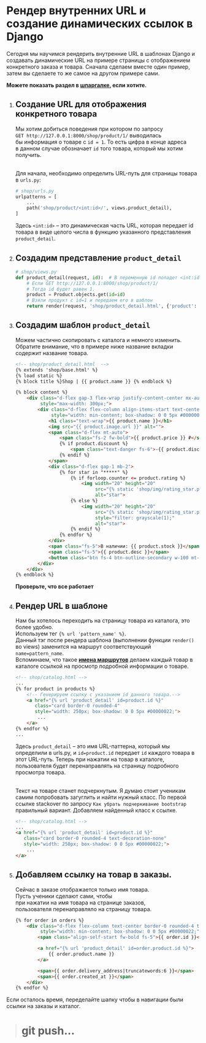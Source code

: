 # Рендер внутренних URL и создание динамических ссылок в Django

Сегодня мы научимся рендерить внутренние URL в шаблонах Django и создавать 
динамические URL на примере страницы с отображением конкретного заказа и товара. 
Сначала сделаем вместе один пример, затем вы сделаете то же самое на другом примере сами.

**Можете показать раздел в 
[шпаргалке](https://github.com/xlartas/it-compot-backend-methods/blob/main/django-base.md#%D0%B4%D0%B8%D0%BD%D0%B0%D0%BC%D0%B8%D1%87%D0%B5%D1%81%D0%BA%D0%B8%D0%B5-%D0%BC%D0%B0%D1%80%D1%88%D1%80%D1%83%D1%82%D1%8B),
если хотите.**

1.  ## Создание URL для отображения конкретного товара
    Мы хотим добиться поведения при котором по запросу<br>
    `GET http://127.0.0.1:8000/shop/product/1/` выводилась<br> 
    бы информация о товаре с `id = 1`. То есть цифра в конце адреса<br>
    в данном случае обозначает `id` того товара, который мы хотим получить.<br><br>

    Для начала, необходимо определить URL-путь для страницы товара в `urls.py`:
    
    ```python
    # shop/urls.py
    urlpatterns = [
        ...
        path('shop/product/<int:id>/', views.product_detail),
    ]
    ```
    Здесь `<int:id>` – это динамическая часть URL, 
    которая передает id товара в виде целого числа в 
    функцию указанного представления `product_detail`.

2.  ## Создадим представление `product_detail`
    ```python
    # shop/views.py
    def product_detail(request, id):  # В переменную id попадет <int:id>.
        # Если GET http://127.0.0.1:8000/shop/product/1/
        # Тогда id будет равен 1.
        product = Product.objects.get(id=id)
        # Взяли продукт с id=1 и передаем его в шаблон
        return render(request, 'shop/product_detail.html', {'product': product})
    ```

3.  ## Создадим шаблон `product_detail`
    Можем частично скопировать с каталога и немного изменить.
    Обратите внимание, что в примере ниже название 
    вкладки содержит название товара.
    ```html
    <!-- shop/product_detail.html  -->
    {% extends 'shop/base.html' %}
    {% load static %}
    {% block title %}Shop | {{ product.name }} {% endblock %}
    
    {% block content %}
        <div class="d-flex gap-3 flex-wrap justify-content-center mx-auto"
             style="max-width: 300px;">
            <div class="d-flex flex-column align-items-start text-center border-0 rounded-4 text-nowrap px-4 py-4"
                 style="width: min-content; box-shadow: 0 0 5px #00000022;">
                <h1 class="text-wrap">{{ product.name }}</h1>
                <img src="{{ product.image.url }}" alt="">
                <span class="d-flex mt-auto">
                    <span class="fs-2 fw-bold">{{ product.price }} ₽</span>
                    {% if product.discount %}
                        <span class="text-danger fs-6">-{{ product.discount }}%</span>
                    {% endif %}
                </span>
                <div class="d-flex gap-1 mb-2">
                    {% for star in "*****" %}
                        {% if forloop.counter <= product.rating %}
                            <img width="20" height="20"
                                 src="{% static 'shop/img/rating_star.png' %}"
                                 alt="star">
                        {% else %}
                            <img width="20" height="20"
                                 src="{% static 'shop/img/rating_star.png' %}"
                                 style="filter: grayscale(1);"
                                 alt="star">
                        {% endif %}
                    {% endfor %}
                </div>
                <span class="fs-5">В наличии: {{ product.stock }}</span>
                <span class="fs-5">{{ product.desc }}</span>
                <button class="btn fs-4 btn-outline-secondary w-100 mt-3">Оформить заказ</button>
            </div>
        </div>
    {% endblock %}
    ```
    **Проверьте, что все работает**


4.  ## Рендер URL в шаблоне
    Нам бы хотелось переходить на страницу товара из 
    каталога, это более удобно.<br>
    Используем тег `{% url 'pattern_name' %}`.<br>
    Данный тэг после рендера шаблона (выполнении функции `render()` во views) 
    заменится на маршрут соответствующий `name=pattern_name`.<br>
    Вспоминаем, что такое 
    **[имена маршрутов](https://github.com/xlartas/it-compot-backend-methods/blob/main/django-base.md#%D0%A4%D0%BE%D1%80%D0%BC%D0%B8%D1%80%D0%BE%D0%B2%D0%B0%D0%BD%D0%B8%D0%B5-%D0%B2%D0%BD%D1%83%D1%82%D1%80%D0%B5%D0%BD%D0%BD%D0%B8%D1%85-%D0%BC%D0%B0%D1%80%D1%88%D1%80%D1%83%D1%82%D0%BE%D0%B2-%D0%B2-%D1%88%D0%B0%D0%B1%D0%BB%D0%BE%D0%BD%D0%B5)**
    делаем каждый товар в каталоге ссылкой на просмотр 
    подробной информации о товаре.
    
    ```html
    <!-- shop/catalog.html -->
    ...
    {% for product in products %}
        <!-- Генерируем ссылку с указанием id данного товара.-->
        <a href="{% url 'product_detail' id=product.id %}"
           class="card border-0 rounded-4"
           style="width: 250px; box-shadow: 0 0 5px #00000022;">
            ...
        </a>
    {% endfor %}
    ...
    ```
    Здесь `product_detail` – это имя URL-паттерна, 
    который мы определили в urls.py, и `id=product.id`
    передает `id` каждого товара в этот URL-путь. 
    Теперь при нажатии на товар в каталоге, пользователя 
    будет перенаправлять на страницу подробного просмотра товара.<br><br>
    
    Текст на товаре станет подчеркнутым. Я думаю стоит ученикам самим
    попробовать загуглить и найти нужный класс.
    По первой ссылке stackover по запросу `Как убрать подчеркивание bootstrap`  
    правильный вариант. Добавляем найденный класс к ссылке.
    ```html
    <!-- shop/catalog.html -->
    ...
    <a href="{% url 'product_detail' id=product.id %}"
       class="card border-0 rounded-4 text-decoration-none"
       style="width: 250px; box-shadow: 0 0 5px #00000022;">
        ...
    </a>
    ```

5.  ## Добавляем ссылку на товар в заказы.
    Сейчас в заказе отображается только имя товара.<br>
    Пусть ученики сделают сами, чтобы <br>
    при нажатии на имя товара на странице заказов, <br>
    пользователя перенаправляло на страницу товара.
    
    ```html
    {% for order in orders %}
        <div class="d-flex flex-column text-center border-0 rounded-4 text-nowrap px-4 py-2"
             style="width: min-content; box-shadow: 0 0 5px #00000022;">
            <span class="align-self-start fw-bold fs-5">{{ order.id }}</span>
    
            <a href="{% url 'product_detail' id=order.product.id %}">
                {{ order.product.name }}
            </a>
    
            <span>{{ order.delivery_address|truncatewords:6 }}</span>
            <span>{{ order.created_at }}</span>
        </div>
    {% endfor %}
    ```

Если осталось время, переделайте шапку чтобы в навигации 
были ссылки на заказы и каталог.
># git push...